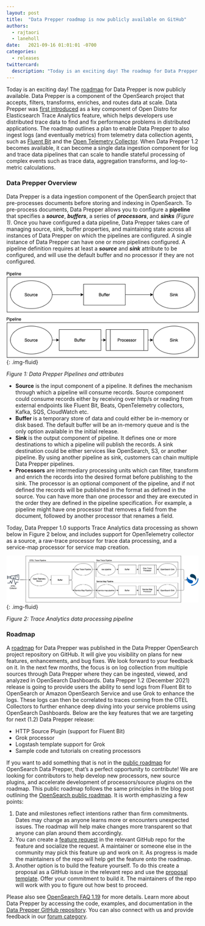 ```yaml
---
layout: post
title:  "Data Prepper roadmap is now publicly available on GitHub"
authors: 
  - rajtaori
  - laneholl
date:   2021-09-16 01:01:01 -0700
categories: 
  - releases
twittercard:
  description: "Today is an exciting day! The roadmap for Data Prepper is now publicly available. Data Prepper is a component of OpenSearch that accepts, filters, transforms, enriches, and routes data at scale. "
---
```


Today is an exciting day! The [roadmap](https://github.com/opensearch-project/data-prepper/projects/1) for Data Prepper is now publicly available. Data Prepper is a component of the OpenSearch project that accepts, filters, transforms, enriches, and routes data at scale. Data Prepper was [first introduced](https://opendistro.github.io/for-elasticsearch/blog/releases/2020/12/announcing-trace-analytics/) as a key component of Open Distro for Elasticsearch Trace Analytics feature, which helps developers use distributed trace data to find and fix performance problems in distributed applications. The roadmap outlines a plan to enable Data Prepper to also ingest logs (and eventually metrics) from telemetry data collection agents, such as [Fluent Bit](https://fluentbit.io/) and the [Open Telemetry Collector](https://opentelemetry.io/docs/collector/). When Data Prepper 1.2 becomes available, it can become a single data ingestion component for log and trace data pipelines that can scale to handle stateful processing of complex events such as trace data, aggregation transforms, and log-to-metric calculations.

### Data Prepper Overview

Data Prepper is a data ingestion component of the OpenSearch project that pre-processes documents before storing and indexing in OpenSearch. To pre-process documents, Data Prepper allows you to configure a **pipeline** that specifies a ***source***, ***buffers***, a series of ***processors***, and ***sinks*** *(Figure 1)*. Once you have configured a data pipeline, Data Prepper takes care of managing source, sink, buffer properties, and maintaining state across all instances of Data Prepper on which the pipelines are configured. A single instance of Data Prepper can have one or more pipelines configured. A pipeline definition requires at least a ***source*** and ***sink*** attribute to be configured, and will use the default buffer and no processor if they are not configured. 

![Data Prepper Basics](/assets/media/blog-images/2021-09-16-data-prepper-roadmap/figure1.png){: .img-fluid}

*Figure 1: Data Prepper Pipelines and attributes*


* **Source** is the input component of a pipeline. It defines the mechanism through which a pipeline will consume records. Source component could consume records either by receiving over http/s or reading from external endpoints like Fluent Bit, Beats, OpenTelemetry collectors, Kafka, SQS, CloudWatch etc. 
* **Buffer** is a temporary store of data and could either be in-memory or disk based. The default buffer will be an in-memory queue and is the only option available in the initial release.
* **Sink** is the output component of pipeline. It defines one or more destinations to which a pipeline will publish the records. A sink destination could be either services like OpenSearch, S3, or another pipeline. By using another pipeline as sink, customers can chain multiple Data Prepper pipelines. 
* **Processors** are intermediary processing units which can filter, transform and enrich the records into the desired format before publishing to the sink. The processor is an optional component of the pipeline, and if not defined the records will be published in the format as defined in the source. You can have more than one processor and they are executed in the order they are defined in the pipeline specification. For example, a pipeline might have one processor that removes a field from the document, followed by another processor that renames a field.

Today, Data Prepper 1.0 supports Trace Analytics data processing as shown below in Figure 2 below, and includes support for OpenTelemetry collector as a source, a raw-trace processor for trace data processing, and a service-map processor for service map creation.

![Data Prepper Basics](/assets/media/blog-images/2021-09-16-data-prepper-roadmap/figure2.png){: .img-fluid}

*Figure 2: Trace Analytics data processing pipeline*

### Roadmap

A [roadmap](https://github.com/opensearch-project/data-prepper/projects/1) for Data Prepper was published in the Data Prepper OpenSearch project repository on GitHub. It will give you visibility on plans for new features, enhancements, and bug fixes. We look forward to your feedback on it. In the next few months, the focus is on log collection from multiple sources through Data Prepper where they can be ingested, viewed, and analyzed in OpenSearch Dashboards. Data Prepper 1.2 (December 2021) release is going to provide users the ability to send logs from Fluent Bit to OpenSearch or Amazon OpenSearch Service and use Grok to enhance the logs. These logs can then be correlated to traces coming from the OTEL Collectors to further enhance deep diving into your service problems using OpenSearch Dashboards. Below are the key features that we are targeting for next (1.2) Data Prepper release:

* HTTP Source Plugin (support for Fluent Bit)
* Grok processor
* Logstash template support for Grok
* Sample code and tutorials on creating processors


If you want to add something that is not in the [public roadmap](https://github.com/opensearch-project/data-prepper/projects/1) for OpenSearch Data Prepper, that’s a perfect opportunity to contribute! We are looking for contributors to help develop new processors, new source plugins, and accelerate development of processors/source plugins on the roadmap. This public roadmap follows the same principles in the blog post outlining the [OpenSearch public roadmap](https://opensearch.org/blog/update/2021/05/opensearch-roadmap-announcement/). It is worth emphasizing a few points:

1. Date and milestones reflect intentions rather than firm commitments. Dates may change as anyone learns more or encounters unexpected issues. The roadmap will help make changes more transparent so that anyone can plan around them accordingly. 
2. You can create a [feature request](https://github.com/opensearch-project/.github/blob/main/ISSUE_TEMPLATE/FEATURE_REQUEST_TEMPLATE.md) in the relevant GitHub repo for the feature and socialize the request. A maintainer or someone else in the community may pick this feature up and work on it. As progress is made the maintainers of the repo will help get the feature onto the roadmap.
3. Another option is to build the feature yourself. To do this create a proposal as a GitHub issue in the relevant repo and use the [proposal template](https://github.com/opensearch-project/.github/blob/main/ISSUE_TEMPLATE/PROPOSAL_TEMPLATE.md). Offer your commitment to build it. The maintainers of the repo will work with you to figure out how best to proceed. 

Please also see [OpenSearch FAQ 1.19](https://opensearch.org/faq#q1.19) for more details. Learn more about Data Prepper by accessing the code, examples, and documentation in the [Data Prepper GitHub repository](https://github.com/opensearch-project/data-prepper). You can also connect with us and provide feedback in our [forum category](https://discuss.opendistrocommunity.dev/t/about-the-data-prepper-category/7038).